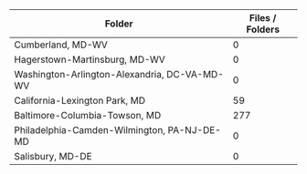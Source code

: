 | Folder                                       |   Files / Folders |
|----------------------------------------------|-------------------|
| Cumberland, MD-WV                            |                 0 |
| Hagerstown-Martinsburg, MD-WV                |                 0 |
| Washington-Arlington-Alexandria, DC-VA-MD-WV |                 0 |
| California-Lexington Park, MD                |                59 |
| Baltimore-Columbia-Towson, MD                |               277 |
| Philadelphia-Camden-Wilmington, PA-NJ-DE-MD  |                 0 |
| Salisbury, MD-DE                             |                 0 |